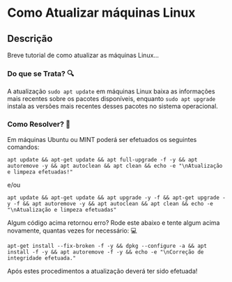 # Como Atualizar máquinas Linux

## Descrição
Breve tutorial de como atualizar as máquinas Linux...

### Do que se Trata? 🔍

A atualização `sudo apt update` em máquinas Linux baixa as informações mais recentes sobre os pacotes disponíveis, enquanto `sudo apt upgrade` instala as versões mais recentes desses pacotes no sistema operacional.

### Como Resolver? 🤔

Em máquinas Ubuntu ou MINT poderá ser efetuados os seguintes comandos:

    apt update && apt-get update && apt full-upgrade -f -y && apt autoremove -y && apt autoclean && apt clean && echo -e "\nAtualização e limpeza efetuadas!"

e/ou


    apt update && apt-get update && apt upgrade -y -f && apt-get upgrade -y -f && apt autoremove -y && apt autoclean && apt clean && echo -e "\nAtualização e limpeza efetuadas"

Algum código acima retornou erro? Rode este abaixo e tente algum acima novamente, quantas vezes for necessário:  💻


    apt-get install --fix-broken -f -y && dpkg --configure -a && apt install -f -y && apt autoremove -f -y && echo -e "\nCorreção de integridade efetuada."

Após estes procedimentos a atualização deverá ter sido efetuada!
